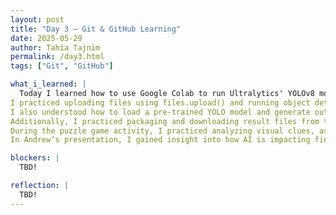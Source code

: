 ```yaml
---
layout: post
title: "Day 3 – Git & GitHub Learning"
date: 2025-05-29
author: Tahia Tajnim
permalink: /day3.html
tags: ["Git", "GitHub"]

what_i_learned: |
  Today I learned how to use Google Colab to run Ultralytics' YOLOv8 model on an image.
I practiced uploading files using files.upload() and running object detection on a static image.
I also understood how to load a pre-trained YOLO model and generate output with bounding boxes around detected objects.
Additionally, I practiced packaging and downloading result files from the Colab environment.
During the puzzle game activity, I practiced analyzing visual clues, asking yes/no questions, and collaborating with others to solve logical mysteries. It helped improve my critical thinking and group interaction skills.
In Andrew’s presentation, I gained insight into how AI is impacting fields like art, storytelling, and ethics. I learned about using prompts effectively with AI tools and saw real-world examples of how technology can amplify creativity and spark meaningful discussions.

blockers: |
  TBD! 

reflection: |
  TBD! 
---
```

